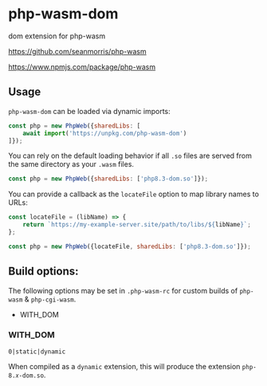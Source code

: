 # php-wasm-dom

dom extension for php-wasm

https://github.com/seanmorris/php-wasm

https://www.npmjs.com/package/php-wasm

## Usage

`php-wasm-dom` can be loaded via dynamic imports:

```javascript
const php = new PhpWeb({sharedLibs: [
    await import('https://unpkg.com/php-wasm-dom')
]});
```

You can rely on the default loading behavior if all `.so` files are served from the same directory as your `.wasm` files.

```javascript
const php = new PhpWeb({sharedLibs: ['php8.3-dom.so']});
```

You can provide a callback as the `locateFile` option to map library names to URLs:

```javascript
const locateFile = (libName) => {
    return `https://my-example-server.site/path/to/libs/${libName}`;
};

const php = new PhpWeb({locateFile, sharedLibs: ['php8.3-dom.so']});
```

## Build options:

The following options may be set in `.php-wasm-rc` for custom builds of `php-wasm` & `php-cgi-wasm`.

* WITH_DOM

### WITH_DOM

`0|static|dynamic`

When compiled as a `dynamic` extension, this will produce the extension `php-8.𝑥-dom.so`.
